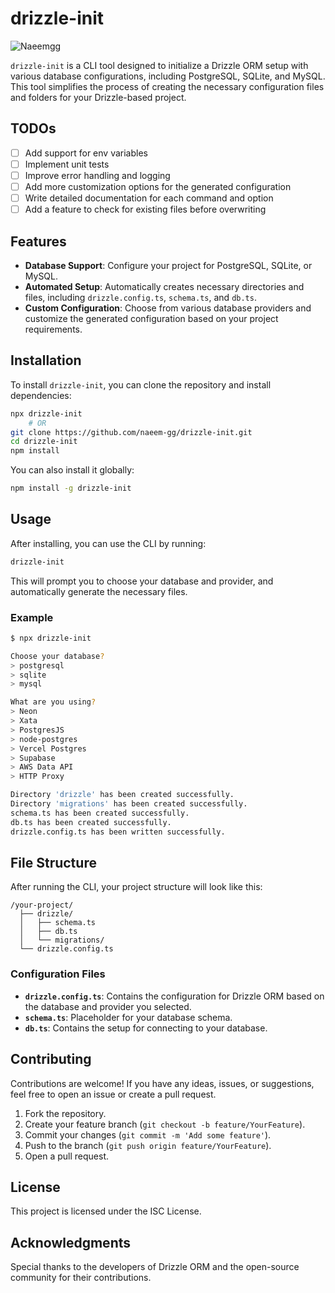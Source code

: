 # drizzle-init

![Naeemgg](https://img.shields.io/badge/Naeemgg-yellow)

`drizzle-init` is a CLI tool designed to initialize a Drizzle ORM setup with various database configurations, including PostgreSQL, SQLite, and MySQL. This tool simplifies the process of creating the necessary configuration files and folders for your Drizzle-based project.

## TODOs

- [ ] Add support for env variables
- [ ] Implement unit tests
- [ ] Improve error handling and logging
- [ ] Add more customization options for the generated configuration
- [ ] Write detailed documentation for each command and option
- [ ] Add a feature to check for existing files before overwriting

## Features

- **Database Support**: Configure your project for PostgreSQL, SQLite, or MySQL.
- **Automated Setup**: Automatically creates necessary directories and files, including `drizzle.config.ts`, `schema.ts`, and `db.ts`.
- **Custom Configuration**: Choose from various database providers and customize the generated configuration based on your project requirements.

## Installation

To install `drizzle-init`, you can clone the repository and install dependencies:

```bash
npx drizzle-init
    # OR
git clone https://github.com/naeem-gg/drizzle-init.git
cd drizzle-init
npm install
```

You can also install it globally:

```bash
npm install -g drizzle-init
```

## Usage

After installing, you can use the CLI by running:

```bash
drizzle-init
```

This will prompt you to choose your database and provider, and automatically generate the necessary files.

### Example

```bash
$ npx drizzle-init

Choose your database?
> postgresql
> sqlite
> mysql

What are you using?
> Neon
> Xata
> PostgresJS
> node-postgres
> Vercel Postgres
> Supabase
> AWS Data API
> HTTP Proxy

Directory 'drizzle' has been created successfully.
Directory 'migrations' has been created successfully.
schema.ts has been created successfully.
db.ts has been created successfully.
drizzle.config.ts has been written successfully.
```

## File Structure

After running the CLI, your project structure will look like this:

```
/your-project/
  ├── drizzle/
  │   ├── schema.ts
  │   ├── db.ts
  │   └── migrations/
  └── drizzle.config.ts
```

### Configuration Files

- **`drizzle.config.ts`**: Contains the configuration for Drizzle ORM based on the database and provider you selected.
- **`schema.ts`**: Placeholder for your database schema.
- **`db.ts`**: Contains the setup for connecting to your database.

## Contributing

Contributions are welcome! If you have any ideas, issues, or suggestions, feel free to open an issue or create a pull request.

1. Fork the repository.
2. Create your feature branch (`git checkout -b feature/YourFeature`).
3. Commit your changes (`git commit -m 'Add some feature'`).
4. Push to the branch (`git push origin feature/YourFeature`).
5. Open a pull request.

## License

This project is licensed under the ISC License.

## Acknowledgments

Special thanks to the developers of Drizzle ORM and the open-source community for their contributions.

